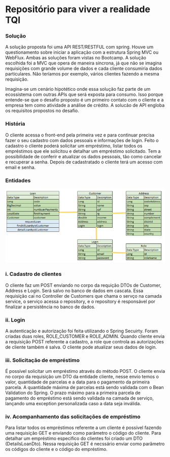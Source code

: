 # Repositório para viver a realidade TQI


<h3>Solução</h3>
A solução proposta foi uma API REST/RESTFUL com spring. Houve um questionamento sobre iniciar a aplicação com a estrutura Spring MVC ou WebFlux. Ambas as soluções foram vistas no Bootcamp. A solução escolhida foi a MVC que opera de maneira síncrona, já que não se imagina requisições com grande volume de dados e cada cliente consumiria dados particulares. Não teríamos por exemplo, vários clientes fazendo a mesma requisição.

Imagina-se um cenário hipotético onde essa solução faz parte de um ecossistema com outras APIs que será exposta para consumo. Isso porque entende-se que o desafio proposto é um primeiro contato com o cliente e a empresa tem como atividade a análise de crédito. A solucão de API engloba os requisitos propostos no desafio.
        
 <h3>História</h3>
O cliente acessa o front-end pela primeira vez e para continuar precisa fazer o seu cadastro com dados pessoais e informações de login. Feito o cadastro o cliente poderá solicitar um empréstimo, listar todos os empréstimos que ele solicitou e detalhar um empréstimo solicitado. Tem a possibilidade de conferir e atualizar os dados pessoais, tão como cancelar e recuperar a senha. Depois de cadastratado o cliente terá um acesso com email e senha.

  <h3>Entidades</h3>
  <img src="https://github.com/fabio-leandro/tqi_evolution_backend_2021/blob/main/MODELAGEM%20LOAN.png" alt="Entidades">
  
  <h3>i. Cadastro de clientes</h3>
  
 O cliente faz um POST enviando no corpo da requição DTOs de Customer, Address e Login. Será salvo no banco de dados em cascata. Essa requisição cai no Controller de Customers que chama o servço na camada service, o serviço acessa o repository, e o repository é responsável por finalizar a persistência no banco de dados.
 
 <h3>ii. Login</h3>
 A autenticação e autorização foi feita utilizando o Spring Secuirty. Foram criadas duas roles, ROLE_CUSTOMER e ROLE_ADMIN. Quando cliente envia a requisição POST referente a cadastro, a role que controla as autorizações de cliente também é salva. O cliente pode atualizar seus dados de login.
 
 <h3>iii. Solicitação de empréstimo</h3>
 É possível solicitar um empréstimo através do método POST. O cliente envia no corpo da requisição um DTO da entidade cliente, nesse envio temos o valor, quantidade de parcelas  e a data para o pagamento da primeira parcela.
 A quantidade máxima de parcelas está sendo validada com o Bean Validation do Spring.
 O prazo máximo para a primeira parcela de pagamento do empréstimo está sendo validada na camada de serviço, lançando uma exception personalizada caso a data seja inválida.
 
 <h3>iv. Acompanhamento das solicitações de empréstimo</h3>
 Para listar todos os empréstimos referente a um cliente é possível fazendo uma requisição GET e enviando como parâmetro o código do cliente.
 Para detalhar um empréstimo especifico do clientes foi criado um DTO (DetailsLoanDto). Nessa requisição GET é necssário enviar como parâmetro os códigos do cliente e o código do empréstimo.
 
 

 
 
 
